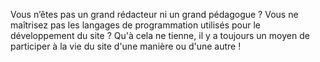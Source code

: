 Vous n’êtes pas un grand rédacteur ni un grand pédagogue ? Vous ne maîtrisez pas les langages de programmation utilisés pour le développement du site ? Qu'à cela ne tienne, il y a toujours un moyen de participer à la vie du site d'une manière ou d'une autre !